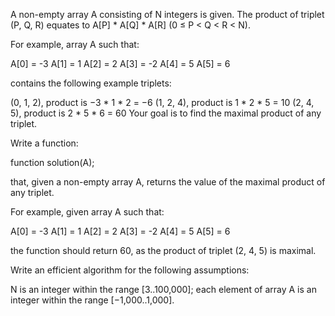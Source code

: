 A non-empty array A consisting of N integers is given. The product of triplet (P, Q, R) equates to A[P] \* A[Q] \* A[R] (0 ≤ P < Q < R < N).

For example, array A such that:

A[0] = -3
A[1] = 1
A[2] = 2
A[3] = -2
A[4] = 5
A[5] = 6

contains the following example triplets:

(0, 1, 2), product is −3 \* 1 \* 2 = −6
(1, 2, 4), product is 1 \* 2 \* 5 = 10
(2, 4, 5), product is 2 \* 5 \* 6 = 60
Your goal is to find the maximal product of any triplet.

Write a function:

function solution(A);

that, given a non-empty array A, returns the value of the maximal product of any triplet.

For example, given array A such that:

A[0] = -3
A[1] = 1
A[2] = 2
A[3] = -2
A[4] = 5
A[5] = 6

the function should return 60, as the product of triplet (2, 4, 5) is maximal.

Write an efficient algorithm for the following assumptions:

N is an integer within the range [3..100,000];
each element of array A is an integer within the range [−1,000..1,000].
